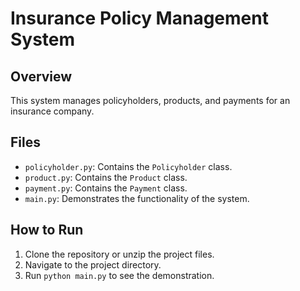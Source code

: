 # Insurance Policy Management System

## Overview
This system manages policyholders, products, and payments for an insurance company.

## Files
- `policyholder.py`: Contains the `Policyholder` class.
- `product.py`: Contains the `Product` class.
- `payment.py`: Contains the `Payment` class.
- `main.py`: Demonstrates the functionality of the system.

## How to Run
1. Clone the repository or unzip the project files.
2. Navigate to the project directory.
3. Run `python main.py` to see the demonstration.
